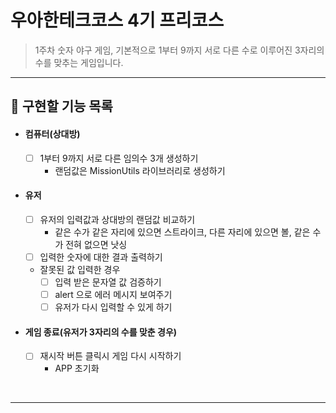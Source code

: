 # 우아한테크코스 4기 프리코스 
> 1주차 숫자 야구 게임, 기본적으로 1부터 9까지 서로 다른 수로 이루어진 3자리의 수를 맞추는 게임입니다.

---
## 🎯 구현할 기능 목록
- #### 컴퓨터(상대방)
  - [ ] 1부터 9까지 서로 다른 임의수 3개 생성하기
    - 랜덤값은 MissionUtils 라이브러리로 생성하기
- #### 유저
  - [ ] 유저의 입력값과 상대방의 랜덤값 비교하기
    - 같은 수가 같은 자리에 있으면 스트라이크, 다른 자리에 있으면 볼, 같은 수가 전혀 없으면 낫싱
  - [ ] 입력한 숫자에 대한 결과 출력하기
  - 잘못된 값 입력한 경우
    - [ ] 입력 받은 문자열 값 검증하기
    - [ ] alert 으로 에러 메시지 보여주기
    - [ ] 유저가 다시 입력할 수 있게 하기
- #### 게임 종료(유저가 3자리의 수를 맞춘 경우)
  - [ ] 재시작 버튼 클릭시 게임 다시 시작하기
    - APP 초기화
<br>

---

